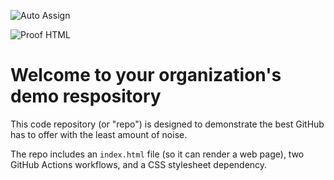 ![Auto Assign](https://github.com/LibertygameWikiKorea/demo-repository/actions/workflows/auto-assign.yml/badge.svg)

![Proof HTML](https://github.com/LibertygameWikiKorea/demo-repository/actions/workflows/proof-html.yml/badge.svg)

# Welcome to your organization's demo respository
This code repository (or "repo") is designed to demonstrate the best GitHub has to offer with the least amount of noise.

The repo includes an `index.html` file (so it can render a web page), two GitHub Actions workflows, and a CSS stylesheet dependency.
